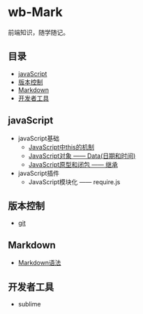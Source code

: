 # wb-Mark

前端知识，随学随记。

## 目录

- [javaScript](#javaScript)
- [版本控制](#版本控制)
- [Markdown](#Markdown)
- [开发者工具](#开发者工具)


## javaScript
- javaScript基础
  - [JavaScript中this的机制](./Marklist/NO.1)
  - [JavaScript对象 —— Data(日期和时间)](./Marklist/NO.2)
  - [JavaScript原型和闭包 —— 继承](./Marklist/NO.3)
- javaScript插件
  -  JavaScript模块化 —— require.js 

## 版本控制
   - [git](./Marklist/NO.5)

## Markdown
  - [Markdown语法](./Marklist/NO.4)

## 开发者工具
- sublime
  
  
